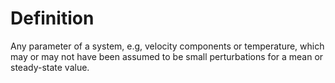 # Definition

Any parameter of a system, e.g, velocity components or temperature,
which may or may not have been assumed to be small perturbations for a
mean or steady-state value.
